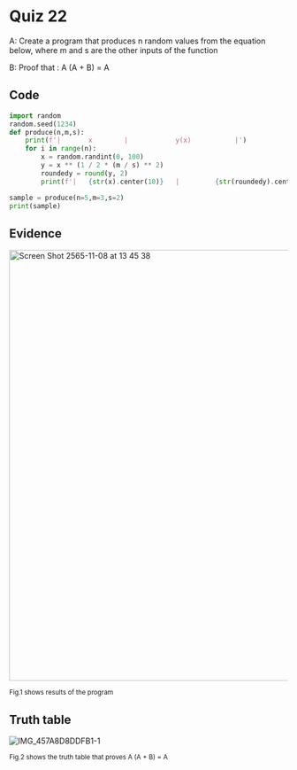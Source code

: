 # Quiz 22

A: Create a program that produces n random values from the equation below, where m and s are the other inputs of the function

B: Proof that : A (A + B) = A 

## Code

```py
import random
random.seed(1234)
def produce(n,m,s):
    print(f'|       x        |            y(x)           |')
    for i in range(n):
        x = random.randint(0, 100)
        y = x ** (1 / 2 * (m / s) ** 2)
        roundedy = round(y, 2)
        print(f'|   {str(x).center(10)}   |         {str(roundedy).center(10)}        |')

sample = produce(n=5,m=3,s=2)
print(sample)
```

## Evidence

<img width="778" alt="Screen Shot 2565-11-08 at 13 45 38" src="https://user-images.githubusercontent.com/111941936/200477272-0c04f26e-0efc-4b25-b729-b75969810858.png">

<sub>Fig.1 shows results of the program

## Truth table
    
![IMG_457A8D8DDFB1-1](https://user-images.githubusercontent.com/111941936/203801694-3c447850-b32a-4b92-bdd3-413337b8cf1d.jpeg)
 
<sub>Fig.2 shows the truth table that proves A (A + B) = A


    
